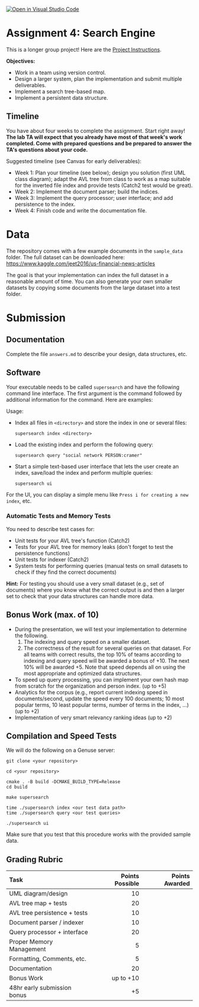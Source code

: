 [![Open in Visual Studio Code](https://classroom.github.com/assets/open-in-vscode-718a45dd9cf7e7f842a935f5ebbe5719a5e09af4491e668f4dbf3b35d5cca122.svg)](https://classroom.github.com/online_ide?assignment_repo_id=12646688&assignment_repo_type=AssignmentRepo)
# Assignment 4: Search Engine 

This is a longer group project! Here are the [Project Instructions](Project_Instructions.pdf).


**Objectives:**

* Work in a team using version control.
* Design a larger system, plan the implementation and submit multiple deliverables.
* Implement a search tree-based map.
* Implement a persistent data structure.


## Timeline 

You have about four weeks to complete the assignment. Start right away! **The lab TA will expect that you already have most of that week's work completed. Come with prepared questions and
be prepared to answer the TA's questions about your code.**

Suggested timeline (see Canvas for early deliverables):

* Week 1: Plan your timeline (see below); design you solution (first UML class diagram); 
    adapt the AVL tree from class to work as a map suitable for the inverted file index and provide tests (Catch2 test would be great).
* Week 2: Implement the document parser; build the indices. 
* Week 3: Implement the query processor; user interface; and add persistence to the index.
* Week 4: Finish code and write the documentation file.

# Data

The repository comes with a few example documents in the `sample_data` folder.
The full dataset can be downloaded here: https://www.kaggle.com/jeet2016/us-financial-news-articles

The goal is that your implementation can index the full dataset in a reasonable amount of time. You can also generate your own smaller datasets by copying some documents 
from the large dataset into a test folder.

# Submission 

## Documentation

Complete the file `answers.md` to describe your design, data structures, etc.


## Software

Your executable needs to be called `supersearch` and have the following command line interface.
The first argument is the command followed by additional information for the command. Here are examples:

Usage:

* Index all files in `<directory>` and store the index in one or several files:
  
  ```
  supersearch index <directory>
  ```

* Load the existing index and perform the following query:
  
  ```
  supersearch query "social network PERSON:cramer"
  ```

* Start a simple text-based user interface that lets the user create an index,
  save/load the index and perform multiple queries:
  
  ```
  supersearch ui
  ```

For the UI, you can display a simple menu like `Press i for creating a new index`, etc.


### Automatic Tests and Memory Tests
You need to describe test cases for:
- Unit tests for your AVL tree's function (Catch2)
- Tests for your AVL tree for memory leaks (don't forget to test the persistence functions)
- Unit tests for indexer (Catch2)
- System tests for performing queries (manual tests on small datasets to check if they find the correct documents)

**Hint:** For testing you should use a very small dataset (e.g., set of documents) where you know what the correct output is 
  and then a larger set to check that your data structures can handle more data.

## Bonus Work (max. of 10)

* During the presentation, we will test your implementation to determine the following. 
    1. The indexing and query speed on a smaller dataset.
    2. The correctness of the result for several queries on that dataset.
  For all teams with correct results, the top 10% of teams according to indexing and query speed will be awarded a bonus of +10. The next 10% will be awarded +5. Note that speed depends all on using the most appropriate and optimized data structures.
* To speed up query processing, you can implement your own hash map from scratch for the organization and person 
  index. (up to +5)
* Analytics for the corpus (e.g., report current indexing speed in documents/second, update the speed every 100 
  documents; 10 most popular terms, 10 least popular terms, number of terms in the index, ...) (up to +2)
* Implementation of very smart relevancy ranking ideas (up to +2)

## Compilation and Speed Tests

We will do the following on a Genuse server:

```
git clone <your repository>

cd <your repository>

cmake . -B build -DCMAKE_BUILD_TYPE=Release
cd build

make supersearch

time ./supersearch index <our test data path>
time ./supersearch query <our test queries>

./supersearch ui
```

Make sure that you test that this procedure works with the provided sample data.


## Grading Rubric

| Task                        | Points Possible | Points Awarded |
| :------------------         | --------------: | -------------: |
| UML diagram/design          | 10              |                |
| AVL tree map + tests        | 20              |                |
| AVL tree persistence + tests| 10              |                |
| Document parser / indexer   | 10              |                |
| Query processor + interface | 20              |                |
| Proper Memory Management    | 5               |                |
| Formatting, Comments, etc.  | 5               |                |
| Documentation               | 20              |                |
| Bonus Work                  | up to +10       |                |
| 48hr early submission bonus | +5              |                |

